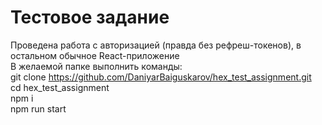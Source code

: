 # Тестовое задание
Проведена работа с авторизацией (правда без рефреш-токенов), в остальном обычное React-приложение</br>
В желаемой папке выполнить команды:</br>
git clone https://github.com/DaniyarBaiguskarov/hex_test_assignment.git</br>
cd hex_test_assignment</br>
npm i</br>
npm run start</br>

